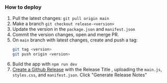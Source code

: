 ### How to deploy
1. Pull the latest changes: `git pull origin main`
1. Make a branch `git checkout release-<version>`
1. Update the version in the `package.json` and `manifest.json`
1. Commit the version changes, open and merge PR.
1. On `main` branch with latest changes, create and push a tag:
	```bash
	git tag <version>
	git push origin <version>
	```
1. Build the app with `npm run dev`
1. [Create a Github Release](https://github.com/exoascension/vault-chat/releases/new) with the Release Title <version>, uploading the `main.js`, `styles.css`, and `manifest.json`.  Click "Generate Release Notes"
